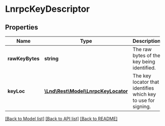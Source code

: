 # LnrpcKeyDescriptor

## Properties
Name | Type | Description | Notes
------------ | ------------- | ------------- | -------------
**rawKeyBytes** | **string** | The raw bytes of the key being identified. | [optional] 
**keyLoc** | [**\Lnd\Rest\Model\LnrpcKeyLocator**](LnrpcKeyLocator.md) | The key locator that identifies which key to use for signing. | [optional] 

[[Back to Model list]](../README.md#documentation-for-models) [[Back to API list]](../README.md#documentation-for-api-endpoints) [[Back to README]](../README.md)


